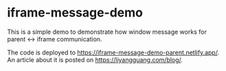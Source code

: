 # iframe-message-demo

This is a simple demo to demonstrate how window message works for parent <-> iframe communication.

The code is deployed to https://iframe-message-demo-parent.netlify.app/. An article about it is posted on https://liyangguang.com/blog/.
